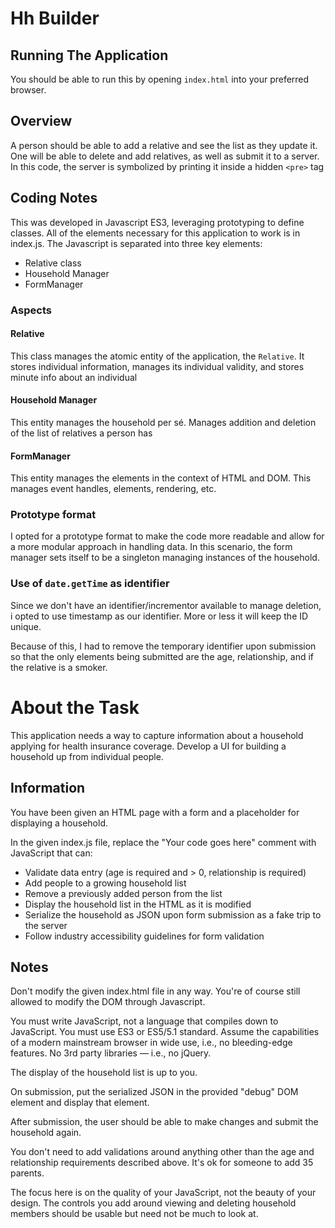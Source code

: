 # Hh Builder

## Running The Application 

You should be able to run this by opening `index.html` into your preferred browser.

## Overview

A person should be able to add a relative and see the list as they update it. One will be able to delete and add relatives, as well as submit it to a server. In this code, the server is symbolized by printing it inside a hidden `<pre>` tag


## Coding Notes

This was developed in Javascript ES3, leveraging prototyping to define classes. All of the elements necessary for this application to work is in index.js. The Javascript is separated into three key elements:

* Relative class
* Household Manager
* FormManager


### Aspects 

#### Relative

This class manages the atomic entity of the application, the `Relative`. It stores individual information, manages its individual validity, and stores minute info about an individual

#### Household Manager

This entity manages the household per sé. Manages addition and deletion of the list of relatives a person has

#### FormManager

This entity manages the elements in the context of HTML and DOM. This manages event handles, elements, rendering, etc. 


### Prototype format

I opted for a prototype format to make the code more readable and allow for a more modular approach in handling data.
In this scenario, the form manager sets itself to be a singleton managing instances of the household.

### Use of `date.getTime` as identifier

Since  we don't have an identifier/incrementor available to manage deletion, i opted to use timestamp as our identifier. More or less it will keep the ID unique.

Because of this, I had to remove the temporary identifier upon submission so that the only elements being submitted are the age, relationship, and if the relative is a smoker.


# About the Task

This application needs a way to capture information about a household applying
for health insurance coverage. Develop a UI for building a household up from
individual people.

## Information 

You have been given an HTML page with a form and a placeholder for displaying
a household.

In the given index.js file, replace the "Your code goes here" comment with JavaScript that can:

- Validate data entry (age is required and > 0, relationship is required)
- Add people to a growing household list
- Remove a previously added person from the list
- Display the household list in the HTML as it is modified
- Serialize the household as JSON upon form submission as a fake trip to the server
- Follow industry accessibility guidelines for form validation

## Notes

Don't modify the given index.html file in any way. You're of course still allowed to modify the DOM through Javascript.

You must write JavaScript, not a language that compiles down to JavaScript. You
must use ES3 or ES5/5.1 standard. Assume the capabilities of a modern
mainstream browser in wide use, i.e., no bleeding-edge features. No 3rd party
libraries — i.e., no jQuery.

The display of the household list is up to you.

On submission, put the serialized JSON in the provided "debug" DOM element and display that element.

After submission, the user should be able to make changes and submit the household again.

You don't need to add validations around anything other than the age and relationship requirements described above. It's ok for someone to add 35 parents.

The focus here is on the quality of your JavaScript, not the beauty of your design. The controls you add around viewing and deleting
household members should be usable but need not be much to look at.